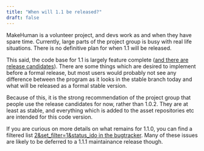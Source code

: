 ```yaml
---
title: "When will 1.1 be released?"
draft: false
---
```


MakeHuman is a volunteer project, and devs work as and when they have spare time. Currently, large parts of the project group is busy with real life situations. There is no definitive plan for when 1.1 will be released.

This said, the code base for 1.1 is largely feature complete ([and there are release candidates](http://www.makehumancommunity.org/content/release_candidates_for_110.html)). There are some things which are desired to implement before a formal release, but most users would probably not see any difference between the program as it looks in the stable branch today and what will be released as a formal stable version.

Because of this, it is the strong recommendation of the project group that people use the release candidates for now, rather than 1.0.2. They are at least as stable, and everything which is added to the asset repositories etc are intended for this code version.

If you are curious on more details on what remains for 1.1.0, you can find a filtered list [2&set_filter=1&status_ido in the bugtracker](http://bugtracker.makehumancommunity.org/projects/makehuman/issues?fixed_version_id#). Many of these issues are likely to be deferred to a 1.1.1 maintainance release though.